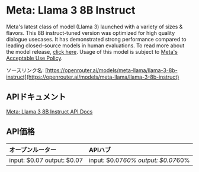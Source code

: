 # Meta: Llama 3 8B Instruct

Meta's latest class of model (Llama 3) launched with a variety of sizes & flavors. This 8B instruct-tuned version was optimized for high quality dialogue usecases.
It has demonstrated strong performance compared to leading closed-source models in human evaluations.
To read more about the model release, [click here](https://ai.meta.com/blog/meta-llama-3/). Usage of this model is subject to [Meta's Acceptable Use Policy](https://llama.meta.com/llama3/use-policy/).

ソースリンク名: [https://openrouter.ai/models/meta-llama/llama-3-8b-instruct](https://openrouter.ai/models/meta-llama/llama-3-8b-instruct)

## APIドキュメント

[Meta: Llama 3 8B Instruct API Docs](../apis/ja/Meta:_Llama_3_8B_Instruct.md)

## API価格

| オープンルーター | APIハブ |
|:---|:---|
| input: $0.07 output: $0.07 | input: $0.07*60% output: $0.07*60% |
